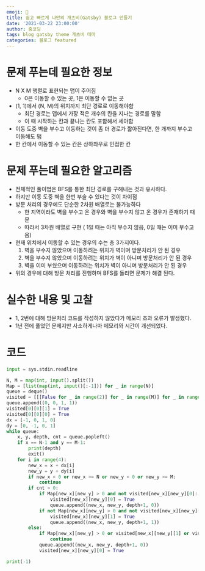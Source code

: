 ```yaml
---
emoji: 🧢
title: 쉽고 빠르게 나만의 개츠비(Gatsby) 블로그 만들기
date: '2021-03-22 23:00:00'
author: 줌코딩
tags: blog gatsby theme 개츠비 테마
categories: 블로그 featured
---
```


# 문제 푸는데 필요한 정보

- N X M 행렬로 표현되는 맵이 주어짐
  - 0은 이동할 수 있는 곳, 1은 이동할 수 없는 곳
- (1, 1)에서 (N, M)의 위치까지 최단 경로로 이동해야함
  - 최단 경로는 맵에서 가장 적은 개수의 칸을 지나는 경로를 말함
  - 이 때 시작하는 칸과 끝나는 칸도 포함해서 세야함
- 이동 도중 벽을 부수고 이동하는 것이 좀 더 경로가 짧아진다면, 한 개까지 부수고 이동해도 됌
- 한 칸에서 이동할 수 있는 칸은 상하좌우로 인접한 칸

# 문제 푸는데 필요한 알고리즘

- 전체적인 풀이법은 BFS를 통한 최단 경로를 구해내는 것과 유사하다.
- 하지만 이동 도중 벽을 한번 부술 수 있다는 것이 차이점
- 방문 처리의 경우에도 단순한 2차원 배열로는 불가능하다
  - 한 지역이라도 벽을 부수고 온 경우와 벽을 부수지 않고 온 경우가 존재하기 때문
  - 따라서 3차원 배열로 구현 ( 1일 때는 아직 부수지 않음, 0일 때는 이미 부수고 옴)
- 현재 위치에서 이동할 수 있는 경우의 수는 총 3가지이다.
  1. 벽을 부수지 않았으며 이동하려는 위치가 벽이며 방문처리가 안 된 경우
  2. 벽을 부수지 않았으며 이동하려는 위치가 벽이 아니며 방문처리가 안 된 경우
  3. 벽을 이미 부쉈으며 이동하려는 위치가 벽이 아니며 방분처리가 안 된 경우
- 위의 경우에 대해 방문 처리를 진행하며 BFS를 돌리면 문제가 해결 된다.

# 실수한 내용 및 고찰

- 1, 2번에 대해 방문처리 코드를 작성하지 않았다가 메모리 초과 오류가 발생했다.
- 1년 전에 풀었던 문제지만 사소하게나마 메모리와 시간이 개선되었다.

# 코드

```python
input = sys.stdin.readline

N, M = map(int, input().split())
Map = [list(map(int, input()[:-1])) for _ in range(N)]
queue = deque()
visited = [[[False for _ in range(2)] for _ in range(M)] for _ in range(N)]
queue.append((0, 0, 1, 1))
visited[0][0][1] = True
visited[0][0][0] = True
dx = [-1, 0, 1, 0]
dy = [0, -1, 0, 1]
while queue:
    x, y, depth, cnt = queue.popleft()
    if x == N-1 and y == M-1:
        print(depth)
        exit()
    for i in range(4):
        new_x = x + dx[i]
        new_y = y + dy[i]
        if new_x < 0 or new_x >= N or new_y < 0 or new_y >= M:
            continue
        if cnt > 0:
            if Map[new_x][new_y] > 0 and not visited[new_x][new_y][0]:
                visited[new_x][new_y][0] = True
                queue.append((new_x, new_y, depth+1, 0))
            if not Map[new_x][new_y] > 0 and not visited[new_x][new_y][1]:
                visited[new_x][new_y][1] = True
                queue.append((new_x, new_y, depth+1, 1))
        else:
            if Map[new_x][new_y] > 0 or visited[new_x][new_y][1] or visited[new_x][new_y][0]:
                continue
            queue.append((new_x, new_y, depth+1, 0))
            visited[new_x][new_y][0] = True

print(-1)
```

```toc

```
